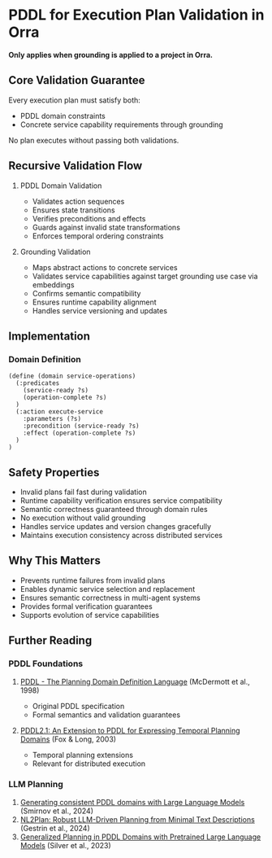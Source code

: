 # PDDL for Execution Plan Validation in Orra

**Only applies when grounding is applied to a project in Orra.**

## Core Validation Guarantee
Every execution plan must satisfy both:
- PDDL domain constraints
- Concrete service capability requirements through grounding

No plan executes without passing both validations.

## Recursive Validation Flow
1. PDDL Domain Validation
    - Validates action sequences
    - Ensures state transitions
    - Verifies preconditions and effects
    - Guards against invalid state transformations
    - Enforces temporal ordering constraints

2. Grounding Validation
    - Maps abstract actions to concrete services
    - Validates service capabilities against target grounding use case via embeddings
    - Confirms semantic compatibility
    - Ensures runtime capability alignment
    - Handles service versioning and updates

## Implementation

### Domain Definition
```pddl
(define (domain service-operations)
  (:predicates
    (service-ready ?s)
    (operation-complete ?s)
  )
  (:action execute-service
    :parameters (?s)
    :precondition (service-ready ?s)
    :effect (operation-complete ?s)
  )
)
```

## Safety Properties
- Invalid plans fail fast during validation
- Runtime capability verification ensures service compatibility
- Semantic correctness guaranteed through domain rules
- No execution without valid grounding
- Handles service updates and version changes gracefully
- Maintains execution consistency across distributed services

## Why This Matters
- Prevents runtime failures from invalid plans
- Enables dynamic service selection and replacement
- Ensures semantic correctness in multi-agent systems
- Provides formal verification guarantees
- Supports evolution of service capabilities

## Further Reading

### PDDL Foundations
1. [PDDL - The Planning Domain Definition Language](https://www.cs.cmu.edu/~mmv/planning/readings/98aips-PDDL.pdf) (McDermott et al., 1998)
    - Original PDDL specification
    - Formal semantics and validation guarantees

2. [PDDL2.1: An Extension to PDDL for Expressing Temporal Planning Domains](https://arxiv.org/abs/1106.4561) (Fox & Long, 2003)
    - Temporal planning extensions
    - Relevant for distributed execution

### LLM Planning
1. [Generating consistent PDDL domains with Large Language Models](https://arxiv.org/abs/2404.07751) (Smirnov et al., 2024)
2. [NL2Plan: Robust LLM-Driven Planning from Minimal Text Descriptions](https://arxiv.org/abs/2405.04215) (Gestrin et al., 2024)
3. [Generalized Planning in PDDL Domains with Pretrained Large Language Models](https://arxiv.org/abs/2305.11014) (Silver et al., 2023)

